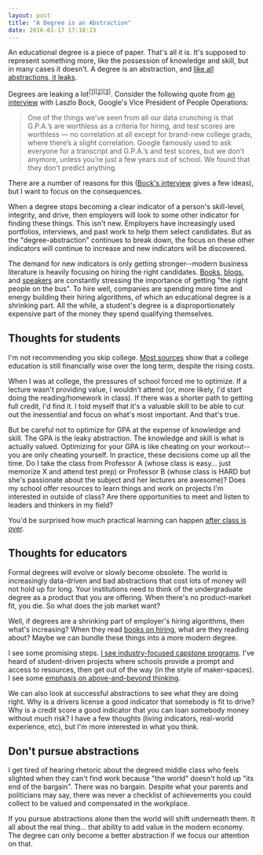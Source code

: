 ```yaml
---
layout: post
title: "A Degree is an Abstraction"
date: 2016-01-17 17:18:23
---
```


An educational degree is a piece of paper. That's all it is. It's supposed to represent something more, like the possession of knowledge and skill, but in many cases it doesn't. A degree is an abstraction, and [like all abstractions, it leaks][1].

 [1]: http://www.joelonsoftware.com/articles/LeakyAbstractions.html

Degrees are leaking a lot<sup>[<a href="http://www.theatlantic.com/business/archive/2015/09/ernest-young-degree-recruitment-hiring-credentialism/406576/">1</a>][<a href="https://hbr.org/2013/02/stop-requiring-college-degrees/">2</a>][<a href="http://www.forbes.com/sites/georgeleef/2014/04/21/college-degrees-arent-becoming-more-valuable-their-glut-confines-people-without-them-to-a-shrinking-low-pay-sector-of-the-market/">3</a>]</sup>. Consider the following quote from [an interview][2] with Laszlo Bock, Google's Vice President of People Operations:

 [2]: http://www.nytimes.com/2013/06/20/business/in-head-hunting-big-data-may-not-be-such-a-big-deal.html?_r=0

> One of the things we’ve seen from all our data crunching is that G.P.A.’s are worthless as a criteria for hiring, and test scores are worthless — no correlation at all except for brand-new college grads, where there’s a slight correlation. Google famously used to ask everyone for a transcript and G.P.A.’s and test scores, but we don’t anymore, unless you’re just a few years out of school. We found that they don’t predict anything.

There are a number of reasons for this ([Bock's interview][2] gives a few ideas), but I want to focus on the consequences.

When a degree stops becoming a clear indicator of a person's skill-level, integrity, and drive, then employers will look to some other indicator for finding these things. This isn't new. Employers have increasingly used portfolios, interviews, and past work to help them select candidates. But as the "degree-abstraction" continues to break down, the focus on these other indicators will continue to increase and new indicators will be discovered.

The demand for new indicators is only getting stronger--modern business literature is heavily focusing on hiring the right candidates. [Books][3], [blogs][4], and [speakers][5] are constantly stressing the importance of getting "the right people on the bus". To hire well, companies are spending more time and energy building their hiring algorithms, of which an educational degree is a shrinking part. All the while, a student's degree is a disproportionately expensive part of the money they spend qualifying themselves.

 [3]: http://www.amazon.com/Good-To-Great-James-Collins/dp/185686863X
 [4]: http://sethgodin.typepad.com/seths_blog/2015/09/tires-coffee-and-people.html
 [5]: https://soundcloud.com/ecorner/tracks

## Thoughts for students

I'm not recommending you skip college. [Most sources][6] show that a college education is still financially wise over the long term, despite the rising costs.

 [6]: http://freakonomics.com/2012/08/16/freakonomics-goes-to-college-part-2-a-new-freakonomics-radio-podcast/

When I was at college, the pressures of school forced me to optimize. If a lecture wasn't providing value, I wouldn't attend (or, more likely, I'd start doing the reading/homework in class). If there was a shorter path to getting full credit, I'd find it. I told myself that it's a valuable skill to be able to cut out the inessential and focus on what's most important. And that's true.

But be careful not to optimize for GPA at the expense of knowledge and skill. The GPA is the leaky abstraction. The knowledge and skill is what is actually valued. Optimizing for your GPA is like cheating on your workout--you are only cheating yourself. In practice, these decisions come up all the time. Do I take the class from Professor A (whose class is easy... just memorize X and attend test prep) or Professor B (whose class is HARD but she's passionate about the subject and her lectures are awesome)? Does my school offer resources to learn things and work on projects I'm interested in outside of class? Are there opportunities to meet and listen to leaders and thinkers in my field?

You'd be surprised how much practical learning can happen [after class is over][7].

 [7]: http://blog.andymatuschak.org/post/32525707174/after-class-is-over

## Thoughts for educators

Formal degrees will evolve or slowly become obsolete. The world is increasingly data-driven and bad abstractions that cost lots of money will not hold up for long. Your institutions need to think of the undergraduate degree as a product that you are offering. When there's no product-market fit, you die. So what does the job market want?

Well, if degrees are a shrinking part of employer's hiring algorithms, then what's increasing? When they read [books on hiring][8], what are they reading about? Maybe we can bundle these things into a more modern degree.

 [8]: http://www.amazon.com/Who-Geoff-Smart/dp/0345504194

I see some promising steps. [I see industry-focused capstone programs][9]. I've heard of student-driven projects where schools provide a prompt and access to resources, then get out of the way (in the style of maker-spaces). I see some [emphasis on above-and-beyond thinking][10].

 [9]: http://capstone.byu.edu/
 [10]: http://www.bryanbraun.com/2014/07/05/teachers-and-raising-the-bar

We can also look at successful abstractions to see what they are doing right. Why is a drivers license a good indicator that somebody is fit to drive? Why is a credit score a good indicator that you can loan somebody money without much risk? I have a few thoughts (living indicators, real-world experience, etc), but I'm more interested in what you think.

## Don't pursue abstractions

I get tired of hearing rhetoric about the degreed middle class who feels slighted when they can't find work because "the world" doesn't hold up "its end of the bargain". There was no bargain. Despite what your parents and politicians may say, there was never a checklist of achievements you could collect to be valued and compensated in the workplace.

If you pursue abstractions alone then the world will shift underneath them. It all about the real thing... that ability to add value in the modern economy. The degree can only become a better abstraction if we focus our attention on that.